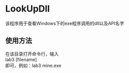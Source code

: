 LookUpDll
========

该程序用于查看Windows下的exe程序调用的dll以及API名字

使用方法
--------

在该目录打开命令行，输入  
lab3 [filename]  
即可，例如：lab3 mine.exe
